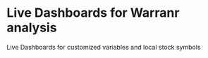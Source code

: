 # Live Dashboards for Warranr analysis
Live Dashboards for customized variables and local stock symbols 

